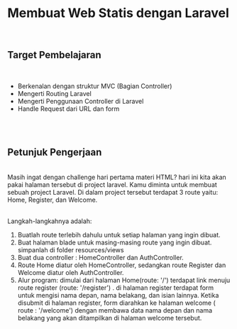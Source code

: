 # Membuat Web Statis dengan Laravel
<br/>

## Target Pembelajaran
<br/>

- Berkenalan dengan struktur MVC (Bagian Controller)
- Mengerti Routing Laravel
- Mengerti Penggunaan Controller di Laravel
- Handle Request dari URL dan form

<br/>
<br/>

## Petunjuk Pengerjaan
<br/>
Masih ingat dengan challenge hari pertama materi HTML? hari ini kita akan pakai halaman tersebut di project laravel. Kamu diminta untuk membuat sebuah project Laravel. Di dalam project tersebut terdapat 3 route yaitu: Home, Register, dan Welcome.
<br/><br/>

Langkah-langkahnya adalah:
1. Buatlah route terlebih dahulu untuk setiap halaman yang ingin dibuat.
2. Buat halaman blade untuk masing-masing route yang ingin dibuat. simpanlah di folder resources/views
3. Buat dua controller : HomeController dan AuthController.
4. Route Home diatur oleh HomeController, sedangkan route Register dan Welcome diatur oleh AuthController.
5. Alur program: dimulai dari halaman Home(route: '/') terdapat link menuju route register (route: '/register') . di halaman register terdapat form untuk mengisi nama depan, nama belakang, dan isian lainnya. Ketika disubmit di halaman register, form diarahkan ke halaman welcome ( route : '/welcome') dengan membawa data nama depan dan nama belakang yang akan ditampilkan di halaman welcome tersebut.
